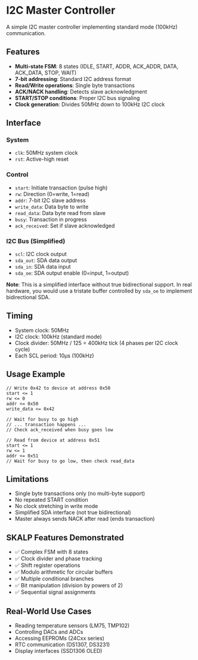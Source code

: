 # I2C Master Controller

A simple I2C master controller implementing standard mode (100kHz) communication.

## Features

- **Multi-state FSM**: 8 states (IDLE, START, ADDR, ACK_ADDR, DATA, ACK_DATA, STOP, WAIT)
- **7-bit addressing**: Standard I2C address format
- **Read/Write operations**: Single byte transactions
- **ACK/NACK handling**: Detects slave acknowledgment
- **START/STOP conditions**: Proper I2C bus signaling
- **Clock generation**: Divides 50MHz down to 100kHz I2C clock

## Interface

### System
- `clk`: 50MHz system clock
- `rst`: Active-high reset

### Control
- `start`: Initiate transaction (pulse high)
- `rw`: Direction (0=write, 1=read)
- `addr`: 7-bit I2C slave address
- `write_data`: Data byte to write
- `read_data`: Data byte read from slave
- `busy`: Transaction in progress
- `ack_received`: Set if slave acknowledged

### I2C Bus (Simplified)
- `scl`: I2C clock output
- `sda_out`: SDA data output
- `sda_in`: SDA data input
- `sda_oe`: SDA output enable (0=input, 1=output)

**Note**: This is a simplified interface without true bidirectional support. In real hardware, you would use a tristate buffer controlled by `sda_oe` to implement bidirectional SDA.

## Timing

- System clock: 50MHz
- I2C clock: 100kHz (standard mode)
- Clock divider: 50MHz / 125 = 400kHz tick (4 phases per I2C clock cycle)
- Each SCL period: 10μs (100kHz)

## Usage Example

```skalp
// Write 0x42 to device at address 0x50
start <= 1
rw <= 0
addr <= 0x50
write_data <= 0x42

// Wait for busy to go high
// ... transaction happens ...
// Check ack_received when busy goes low

// Read from device at address 0x51
start <= 1
rw <= 1
addr <= 0x51
// Wait for busy to go low, then check read_data
```

## Limitations

- Single byte transactions only (no multi-byte support)
- No repeated START condition
- No clock stretching in write mode
- Simplified SDA interface (not true bidirectional)
- Master always sends NACK after read (ends transaction)

## SKALP Features Demonstrated

- ✅ Complex FSM with 8 states
- ✅ Clock divider and phase tracking
- ✅ Shift register operations
- ✅ Modulo arithmetic for circular buffers
- ✅ Multiple conditional branches
- ✅ Bit manipulation (division by powers of 2)
- ✅ Sequential signal assignments

## Real-World Use Cases

- Reading temperature sensors (LM75, TMP102)
- Controlling DACs and ADCs
- Accessing EEPROMs (24Cxx series)
- RTC communication (DS1307, DS3231)
- Display interfaces (SSD1306 OLED)
